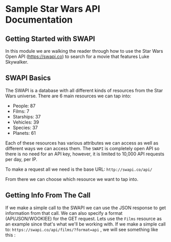 # Sample Star Wars API Documentation

## Getting Started with SWAPI

In this module we are walking the reader through how to use the Star Wars Open API (https://swapi.co) to search for a movie that features Luke Skywalker.

## SWAPI Basics

The SWAPI is a database with all different kinds of resources from the Star Wars universe.
There are 6 main resources we can tap into:

- People: 87
- Films: 7
- Starships: 37
- Vehicles: 39
- Species: 37
- Planets: 61

Each of these resources has various attributes we can access as well as different ways we can access them. The `SWAPI` is completely open API so there is no need for an API key, however, it is limited to 10,000 API requests per day, per IP.

To make a request all we need is the base URL:
`http://swapi.co/api/`

From there we can choose which resource we want to tap into.

## Getting Info From The Call

If we make a simple call to the SWAPI we can use the JSON response to get information from that call. We can also specify a format (API/JSON/WOOKIEE) for the GET request. 
Lets use the `Films` resource as an example since that's what we'll be working with.
If we make a simple call to:
`https://swapi.co/api/films/?format=api` , we will see something like this :
